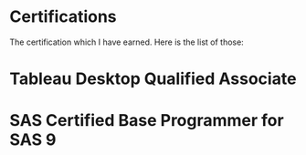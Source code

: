 # Certifications
The certification which I have earned.
Here is the list of those:
# Tableau Desktop Qualified Associate
# SAS Certified Base Programmer for SAS 9
